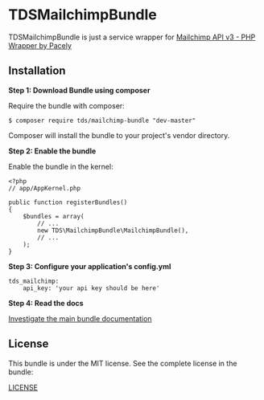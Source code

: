 TDSMailchimpBundle
==================

TDSMailchimpBundle is just a service wrapper for [Mailchimp API v3 - PHP Wrapper by Pacely](https://github.com/pacely/mailchimp-api-v3)

Installation
------------

**Step 1: Download Bundle using composer**

Require the bundle with composer:

    $ composer require tds/mailchimp-bundle "dev-master"
    
Composer will install the bundle to your project's vendor directory.


**Step 2: Enable the bundle**

Enable the bundle in the kernel:


    <?php
    // app/AppKernel.php
    
    public function registerBundles()
    {
        $bundles = array(
            // ...
            new TDS\MailchimpBundle\MailchimpBundle(),
            // ...
        );
    }

**Step 3: Configure your application's config.yml**

    tds_mailchimp:
        api_key: 'your api key should be here'

**Step 4: Read the docs**

[Investigate the main bundle documentation](https://github.com/pacely/mailchimp-api-v3)

License
-------

This bundle is under the MIT license. See the complete license in the bundle:

[LICENSE](https://github.com/TrueDrago/TDSMailchimpBundle/blob/master/LICENSE)

